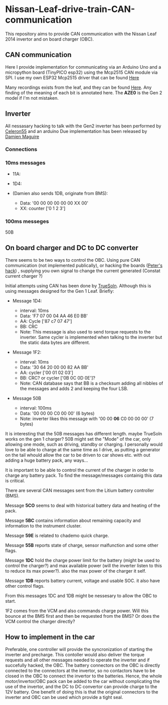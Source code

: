 # Nissan-Leaf-drive-train-CAN-communication
This repository aims to provide CAN communication with the Nissan Leaf 2014 invertor and on board charger (OBC).

## CAN communication
Here I provide implementation for communicating via an Arduino Uno and a micropython board (TinyPICO esp32) using the Mcp2515 CAN module via SPI. I use my own ESP32 Mcp2515 driver that can be found [Here](https://github.com/JonETJakobsson/micropython-mcp2515)

Many recordings exists from the leaf, and they can be found [Here](https://github.com/dalathegreat/leaf_can_bus_messages). Any finding of the meaning of each bit is annotated here. The **AZE0** is the Gen 2 model if I'm not mistaken.

## Inverter
All nessasary hacking to talk with the Gen2 inverter has been performed by [Celeron55](http://productions.8dromeda.net/c55-leaf-inverter-protocol.html) and an arduino Due implementation has been released by [Damien Maguire](https://github.com/damienmaguire/Nissan-Leaf-Inverter-Controller)

### Connections

### 10ms messages
* 11A:

* 1D4:


* (Damien also sends 1DB, originate from BMS):
  * Data: '00 00 00 00 00 00 XX 00'
  * XX: counter ['0 1 2 3']

### 100ms messeges
50B


## On board charger and DC to DC converter
There seems to be two ways to control the OBC. Using pure CAN communication (not implemented publically), or hacking the boards ([Peter's hack](https://mynissanleaf.com/viewtopic.php?f=44&t=30915&start=80#p596439)) , supplying you own signal to change the current generated (Constat current charger ?)

Initial attempts using CAN has been done by [TrueSoln](https://mynissanleaf.com/viewtopic.php?f=44&t=30915&start=40). Although this is using messages designed for the Gen 1 Leaf. Briefly:

* Message 1D4:
  * interval: 10ms
  * Data: 'F7 07 00 04 AA 46 E0 BB'
  * AA: Cycle ['87 c7 07 47']
  * BB: CRC
  * Note: This message is also used to send torque requests to the inverter. Same cycler is implemented when talking to the inverter but the static data bytes are different.

* Message 1F2:
  * interval: 10ms
  * Data: '30 64 20 00 00 82 AA BB'
  * AA: cycler ['00 01 02 03']
  * BB: CRC? or cycler ['0B 0C 0D 0E']?
  * Note: CAN database says that BB is a checksum adding all nibbles of the messages and adds 2 and keeping the four LSB. 

* Message 50B
  * interval: 100ms
  * Data: '00 00 00 C0 00 00' (6 bytes) 
  * Note: inverter likes this message with '00 00 **06** C0 00 00 00' (7 bytes)

It is interesting that the 50B messages has different length. maybe TrueSoln works on the gen 1 charger? 50B might set the "Mode" of the car, only allowing  one mode, such as driving, standby or charging. I personally would love to be able to charge at the same time as I drive, as putting a generator on the tail whould allow the car to be driven to car shows etc. with out adding a huge battery pack, any ways...

It is important to be able to control the current of the charger in order to charge any battery pack. To find the message/messages containig this data is critical.

There are several CAN messages sent from the Litium battery controller (BMS).

Message **5CO** seems to deal with historical battery data and heating of the pack.

Message **5BC** contains information about remaining capacity and information to the instrument cluster.

Message **59E** is related to chademo quick charge.

Message **55B** reports state of charge, sensor malfunction and some other flags.

Message **1DC** hold the charge power limit for the battery (might be used to control the charger?) and max available power (will the inverter listen to this to reduce its max power?). also the max power of the charger it self.

Message **1DB** reports battery current, voltage and usable SOC. it also have other control flags.

From this messages 1DC and 1DB might be nessesary to allow the OBC to start.

1F2 comes from the VCM and also commands charge power. Will this bounce at the BMS first and then be requested from the BMS? Or does the VCM control the charger directly? 


## How to implement in the car
Preferable, one controller will provide the syncronization of starting the inverter and precharge. This contoller would also deliver the torque requests and all other messages needed to operate the inverter and if succefully hacked, the OBC. The battery connectors on the OBC is directly connected to the connectors at the invertor, so no contactors have to be closed in the OBC to connect the invertor to the batteries. Hence, the whole motor/invertor/OBC pack can be added to the car without complicating the use of the invertor, and the DC to DC convertor can provide charge to the 12V battery. One benefit of doing this is that the original connectors to the inverter and OBC can be used which provide a tight seal.
